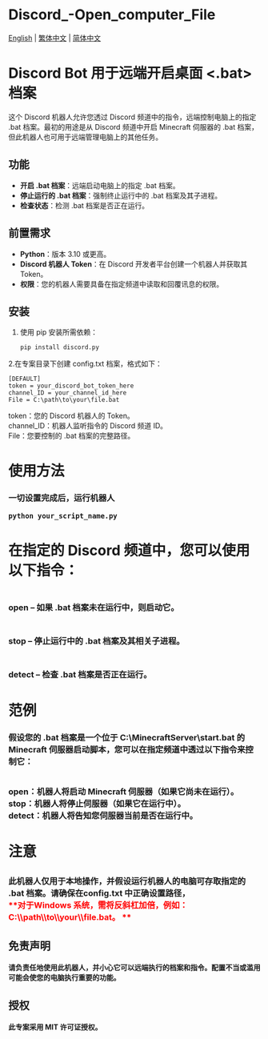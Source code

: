 # Discord_-Open_computer_File

 [English](../README.md) | [繁体中文](../../README.md) | [简体中文](README.md)

# Discord Bot 用于远端开启桌面 <.bat> 档案

这个 Discord 机器人允许您透过 Discord 频道中的指令，远端控制电脑上的指定 .bat 档案。最初的用途是从 Discord 频道中开启 Minecraft 伺服器的 .bat 档案，但此机器人也可用于远端管理电脑上的其他任务。

## 功能
- **开启 .bat 档案**：远端启动电脑上的指定 .bat 档案。
- **停止运行的 .bat 档案**：强制终止运行中的 .bat 档案及其子进程。
- **检查状态**：检测 .bat 档案是否正在运行。

## 前置需求
- **Python**：版本 3.10 或更高。
- **Discord 机器人 Token**：在 Discord 开发者平台创建一个机器人并获取其 Token。
- **权限**：您的机器人需要具备在指定频道中读取和回覆讯息的权限。

## 安装

1. 使用 pip 安装所需依赖：

   ```bash
   pip install discord.py
2.在专案目录下创建 config.txt 档案，格式如下：

    [DEFAULT]
    token = your_discord_bot_token_here
    channel_ID = your_channel_id_here
    File = C:\path\to\your\file.bat
token：您的 Discord 机器人的 Token。<br>
channel_ID：机器人监听指令的 Discord 频道 ID。<br>
File：您要控制的 .bat 档案的完整路径。<br>

<H1>使用方法
<H3>一切设置完成后，运行机器人

    python your_script_name.py
<H1>在指定的 Discord 频道中，您可以使用以下指令：
<H3><br>open – 如果 .bat 档案未在运行中，则启动它。
<H3><br>stop – 停止运行中的 .bat 档案及其相关子进程。
<H3><br>detect – 检查 .bat 档案是否正在运行。

<H1>范例
<H3>假设您的 .bat 档案是一个位于 C:\MinecraftServer\start.bat 的 Minecraft 伺服器启动脚本，您可以在指定频道中透过以下指令来控制它：

<br>open：机器人将启动 Minecraft 伺服器（如果它尚未在运行）。
<br>stop：机器人将停止伺服器（如果它在运行中）。
<br>detect：机器人将告知您伺服器当前是否在运行中。
<br><H1>注意
<H3>此机器人仅用于本地操作，并假设运行机器人的电脑可存取指定的 .bat 档案。请确保在config.txt 中正确设置路径， <br><font color="red">**对于Windows 系统，需将反斜杠加倍，例如：C:\\path\\to\\your\\file.bat。 **</font>

<H2>免责声明
<H4>请负责任地使用此机器人，并小心它可以远端执行的档案和指令。配置不当或滥用可能会使您的电脑执行重要的功能。

<H2>授权
<H4>此专案采用 MIT 许可证授权。
